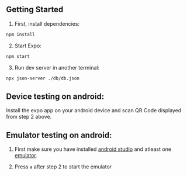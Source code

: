 ## Getting Started

1. First, install dependencies:

```bash
npm install
```

2. Start Expo:

```bash
npm start
```

3. Run dev server in another terminal:

```bash
npx json-server ./db/db.json
```

## Device testing on android:

Install the expo app on your android device and scan QR Code displayed from step 2 above.

## Emulator testing on android:

1. First make sure you have installed [android studio](https://developer.android.com/studio) and atleast one [emulator](https://developer.android.com/studio/run/managing-avds).

2. Press `a` after step 2 to start the emulator
